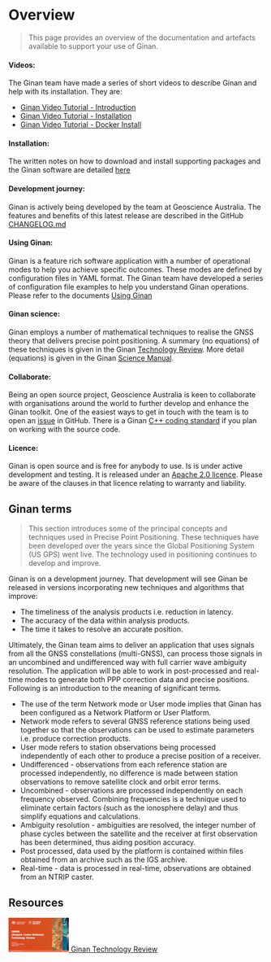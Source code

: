  

# Overview

> This page provides an overview of the documentation and artefacts available to support your use of Ginan.

#### Videos: 
The Ginan team have made a series of short videos to describe Ginan and help with its installation. They are:

* [Ginan Video Tutorial - Introduction](https://www.youtube.com/watch?v=oP_vk5sci1k&list=PL0jP_ahe-BFnChGLpQmXYpHNFiRze4DZR&index=2)
* [Ginan Video Tutorial - Installation](https://www.youtube.com/watch?v=FAi2fg-7tbs&list=PL0jP_ahe-BFnChGLpQmXYpHNFiRze4DZR&index=2)
* [Ginan Video Tutorial - Docker Install](https://www.youtube.com/watch?v=uW1DcIbZk1g&list=PL0jP_ahe-BFnChGLpQmXYpHNFiRze4DZR&index=3)

#### Installation: 
The written notes on how to download and install supporting packages and the Ginan software are detailed [here](page.html?c=on&p=readme.md)

#### Development journey: 
Ginan is actively being developed by the team at Geoscience Australia. The features and benefits of this latest release are described in the GitHub [CHANGELOG.md](https://github.com/GeoscienceAustralia/ginan/blob/main/CHANGELOG.md)

#### Using Ginan: 
Ginan is a feature rich software application with a number of operational modes to help you achieve specific outcomes. These modes are defined by configuration files in YAML format. The Ginan team have developed a series of configuration file examples to help you understand Ginan operations. Please refer to the documents [Using Ginan](page.html?c=on&p=ginanUsage.index) 

#### Ginan science: 
Ginan employs a number of mathematical techniques to realise the GNSS theory that delivers precise point positioning. A summary (no equations) of these techniques is given in the Ginan [Technology Review](resources/GinanTechnology20220318v01.pdf). More detail (equations) is given in the Ginan [Science Manual](page.html?c=on&p=science.index).

#### Collaborate: 
Being an open source project, Geoscience Australia is keen to collaborate with organisations around the world to further develop and enhance the Ginan toolkit. One of the easiest ways to get in touch with the team is to open an [issue](https://github.com/GeoscienceAustralia/ginan/issues) in GitHub. There is a Ginan [C++ coding standard](page.html?c=on&p=codingStandard.md) if you plan on working with the source code.

#### Licence: 
Ginan is open source and is free for anybody to use. Is is under active development and testing. It is released under an [Apache 2.0 licence](https://www.apache.org/licenses/LICENSE-2.0). Please be aware of the clauses in that licence relating to warranty and liability.

## Ginan terms

> This section introduces some of the principal concepts and techniques used in Precise Point Positioning. These techniques have been developed over the years since the Global Positioning System (US GPS) went live. The technology used in positioning continues to develop and improve.

Ginan is on a development journey. That development will see Ginan be released in versions incorporating new techniques and algorithms that improve:

* The timeliness of the analysis products i.e. reduction in latency.
* The accuracy of the data within analysis products.
* The time it takes to resolve an accurate position.

Ultimately, the Ginan team aims to deliver an application that uses signals from all the GNSS constellations (multi-GNSS), can process those signals in an uncombined and undifferenced way with full carrier wave ambiguity resolution. The application will be able to work in post-processed and real-time modes to generate both PPP correction data and precise positions. Following is an introduction to the meaning of significant terms.

* The use of the term Network mode or User mode implies that Ginan has been configured as a Network Platform or User Platform.
* Network mode refers to several GNSS reference stations being used together so that the observations can be used to estimate parameters i.e. produce correction products.
* User mode refers to station observations being processed independently of each other to produce a precise position of a receiver.
* Undifferenced - observations from each reference station are processed independently, no difference is made between station observations to remove satellite clock and orbit error terms.
* Uncombined - observations are processed independently on each frequency observed. Combining frequencies is a technique used to eliminate certain factors (such as the ionosphere delay) and thus simplify equations and calculations.
* Ambiguity resolution - ambiguities are resolved, the integer number of phase cycles between the satellite and the receiver at first observation has been determined, thus aiding position accuracy.
* Post processed, data used by the platform is contained within files obtained from an archive such as the IGS archive.
* Real-time - data is processed in real-time, observations are obtained from an NTRIP caster.

## Resources

[![](images/GinanTechnologyFrontSlide20210902v01.png) Ginan Technology Review](resources/GinanTechnology20220318v01.pdf)
